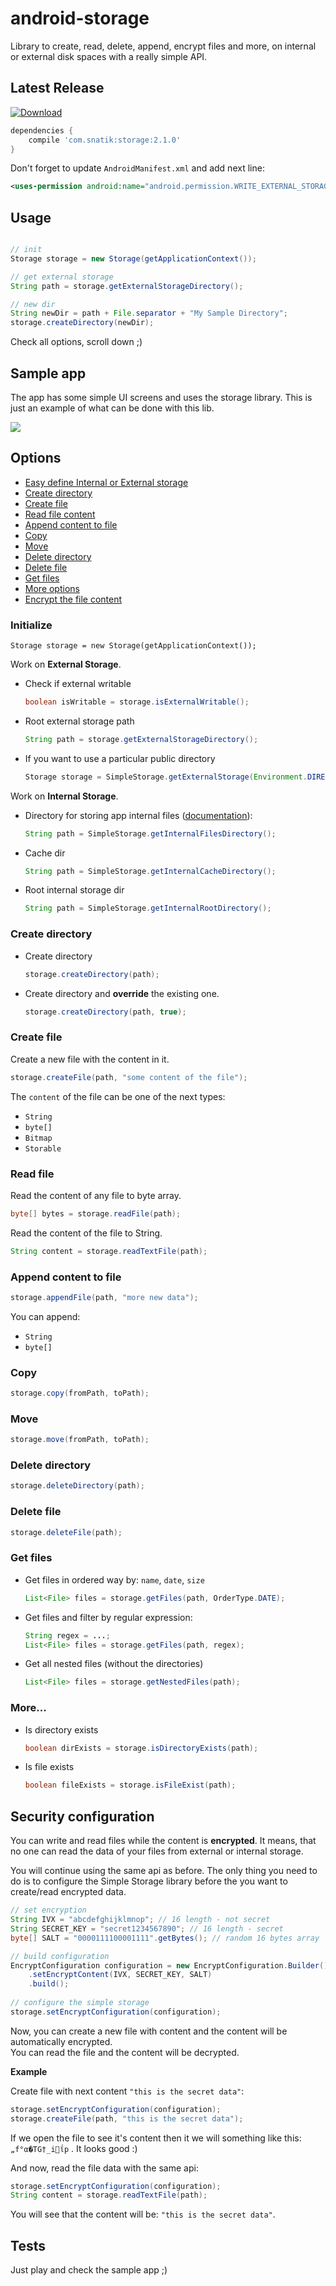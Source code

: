 android-storage
======================

Library to create, read, delete, append, encrypt files and more, on internal or external disk spaces with a really simple API.

## Latest Release

[ ![Download](https://api.bintray.com/packages/sromku/maven/storage/images/download.svg) ](https://bintray.com/sromku/maven/storage/_latestVersion)

``` groovy
dependencies {
    compile 'com.snatik:storage:2.1.0'
}
```

Don't forget to update `AndroidManifest.xml` and add next line:

``` xml
<uses-permission android:name="android.permission.WRITE_EXTERNAL_STORAGE" />
```

## Usage

``` java

// init
Storage storage = new Storage(getApplicationContext());

// get external storage
String path = storage.getExternalStorageDirectory();

// new dir
String newDir = path + File.separator + "My Sample Directory";
storage.createDirectory(newDir);
```

Check all options, scroll down ;)


## Sample app

The app has some simple UI screens and uses the storage library. This is just an example of what can be done with this lib.

<img src="assets/sample_app.png"/>

## Options
* [Easy define Internal or External storage](#initialize)
* [Create directory](#create-directory)
* [Create file](#create-file)
* [Read file content](#read-file)
* [Append content to file](#append-content-to-file)
* [Copy](#copy)
* [Move](#move)
* [Delete directory](#delete-directory)
* [Delete file](#delete-file)
* [Get files](#get-files)
* [More options](#more)
* [Encrypt the file content](#security-configuration)

### Initialize

```
Storage storage = new Storage(getApplicationContext());
```

Work on **External Storage**.

- Check if external writable

	``` java
	boolean isWritable = storage.isExternalWritable();
	```

- Root external storage path

	``` java
	String path = storage.getExternalStorageDirectory();
	```

- If you want to use a particular public directory

    ``` java
    Storage storage = SimpleStorage.getExternalStorage(Environment.DIRECTORY_PICTURES);
    ```

Work on **Internal Storage**. 

- Directory for storing app internal files ([documentation](https://developer.android.com/training/basics/data-storage/files.html#WriteInternalStorage)):

	``` java
	String path = SimpleStorage.getInternalFilesDirectory();
	```
	
- Cache dir

	``` java
	String path = SimpleStorage.getInternalCacheDirectory();
	```
	
- Root internal storage dir

	``` java
	String path = SimpleStorage.getInternalRootDirectory();
	```

### Create directory

- Create directory

	``` java
	storage.createDirectory(path);
	```

- Create directory and **override** the existing one. 

	``` java
	storage.createDirectory(path, true);
	```

### Create file

Create a new file with the content in it.

``` java
storage.createFile(path, "some content of the file");
```

The `content` of the file can be one of the next types:
- `String`
- `byte[]`
- `Bitmap`
- `Storable`

### Read file

Read the content of any file to byte array.

``` java
byte[] bytes = storage.readFile(path);
```

Read the content of the file to String.
``` java
String content = storage.readTextFile(path);
```

### Append content to file
``` java
storage.appendFile(path, "more new data");
```

You can append:
- `String`
- `byte[]`

### Copy
``` java
storage.copy(fromPath, toPath);
```

### Move
``` java
storage.move(fromPath, toPath);
```

### Delete directory
``` java
storage.deleteDirectory(path);
```

### Delete file
``` java
storage.deleteFile(path);
```

### Get files
- Get files in ordered way by: `name`, `date`, `size`
	``` java
	List<File> files = storage.getFiles(path, OrderType.DATE);
	```

- Get files and filter by regular expression:
	``` java
	String regex = ...;
	List<File> files = storage.getFiles(path, regex);
	```

* Get all nested files (without the directories)
	``` java
	List<File> files = storage.getNestedFiles(path);
	```

### More...

* Is directory exists
	``` java
	boolean dirExists = storage.isDirectoryExists(path);
	```

* Is file exists
	``` java
	boolean fileExists = storage.isFileExist(path);
	```


## Security configuration
You can write and read files while the content is **encrypted**. It means, that no one can read the data of your files from external or internal storage.

You will continue using the same api as before. The only thing you need to do is to configure the Simple Storage library before the you want to create/read encrypted data.

``` java
// set encryption
String IVX = "abcdefghijklmnop"; // 16 length - not secret
String SECRET_KEY = "secret1234567890"; // 16 length - secret
byte[] SALT = "0000111100001111".getBytes(); // random 16 bytes array

// build configuration
EncryptConfiguration configuration = new EncryptConfiguration.Builder()
	.setEncryptContent(IVX, SECRET_KEY, SALT)
	.build();
	
// configure the simple storage
storage.setEncryptConfiguration(configuration);
```

Now, you can create a new file with content and the content will be automatically encrypted.<br>
You can read the file and the content will be decrypted.

**Example**

Create file with next content `"this is the secret data"`:
``` java
storage.setEncryptConfiguration(configuration);
storage.createFile(path, "this is the secret data");
```

If we open the file to see it's content then it we will something like this: `„f°α�ΤG†_iΐp` . It looks good :)

And now, read the file data with the same api:
``` java
storage.setEncryptConfiguration(configuration);
String content = storage.readTextFile(path);
```
You will see that the content will be: `"this is the secret data"`.

## Tests

Just play and check the sample app ;)
